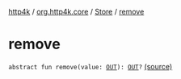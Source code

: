 [http4k](../../index.md) / [org.http4k.core](../index.md) / [Store](index.md) / [remove](./remove.md)

# remove

`abstract fun remove(value: `[`OUT`](index.md#OUT)`): `[`OUT`](index.md#OUT)`?` [(source)](https://github.com/http4k/http4k/blob/master/http4k-core/src/main/kotlin/org/http4k/core/Store.kt#L7)